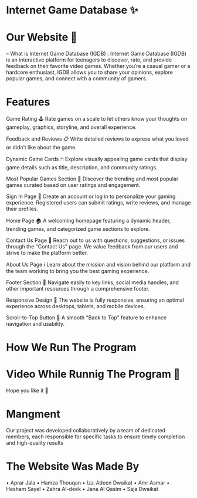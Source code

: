  # Internet Game Database  ✨
 
 # Our Website 🔮
 – What is  Internet Game Database (IGDB)  : 
 Internet Game Database (IGDB) is an interactive platform for teenagers to discover, rate, and provide feedback on their favorite video games. Whether you’re a casual gamer or a hardcore enthusiast, IGDB allows you to share your opinions, explore popular games, and connect with a community of gamers.


# Features 
Game Rating 🕹️
Rate games on a scale to let others know your thoughts on gameplay, graphics, storyline, and overall experience.

Feedback and Reviews 📋
Write detailed reviews to express what you loved or didn’t like about the game.

Dynamic Game Cards 🃏
Explore visually appealing game cards that display game details such as title, description, and community ratings.

Most Popular Games Section 🌟
Discover the trending and most popular games curated based on user ratings and engagement.

Sign In Page 🔮
Create an account or log in to personalize your gaming experience. Registered users can submit ratings, write reviews, and manage their profiles.

Home Page 🏠
A welcoming homepage featuring a dynamic header, trending games, and categorized game sections to explore.

Contact Us Page 📲
Reach out to us with questions, suggestions, or issues through the "Contact Us" page. We value feedback from our users and strive to make the platform better.

About Us Page ℹ️
Learn about the mission and vision behind our platform and the team working to bring you the best gaming experience.

Footer Section 📌
Navigate easily to key links, social media handles, and other important resources through a comprehensive footer.

Responsive Design 🎈
The website is fully responsive, ensuring an optimal experience across desktops, tablets, and mobile devices.

Scroll-to-Top Button 🔼
A smooth "Back to Top" feature to enhance navigation and usability.


# How We  Run The Program 



# Video While Runnig The Program 🎥



Hope you like it 🎇


# Mangment 
Our project was developed collaboratively by a team of dedicated members, each responsible for specific tasks to ensure timely completion and high-quality results

# The Website Was Made By 
• Aprar Jala 
• Hamza Thouqan 
• Izz-Adeen Dwaikat 
• Amr Asmar
• Hesham Sayel 
• Zahra Al-deek 
• Jana  Al Qasim 
• Saja Dwaikat 


